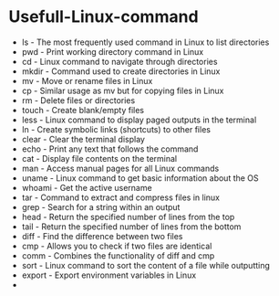 # Usefull-Linux-command
- ls - The most frequently used command in Linux to list directories
- pwd - Print working directory command in Linux
- cd - Linux command to navigate through directories
- mkdir - Command used to create directories in Linux
- mv - Move or rename files in Linux
- cp - Similar usage as mv but for copying files in Linux
- rm - Delete files or directories
- touch - Create blank/empty files
- less - Linux command to display paged outputs in the terminal
- ln - Create symbolic links (shortcuts) to other files
- clear - Clear the terminal display
- echo - Print any text that follows the command
- cat - Display file contents on the terminal
- man - Access manual pages for all Linux commands
- uname - Linux command to get basic information about the OS
- whoami - Get the active username
- tar - Command to extract and compress files in linux
- grep - Search for a string within an output
- head - Return the specified number of lines from the top
- tail - Return the specified number of lines from the bottom
- diff - Find the difference between two files
- cmp - Allows you to check if two files are identical
- comm - Combines the functionality of diff and cmp
- sort - Linux command to sort the content of a file while outputting
- export - Export environment variables in Linux
- 
